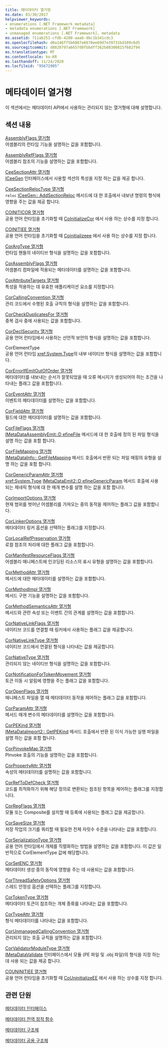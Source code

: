 ```yaml
---
title: 메타데이터 열거형
ms.date: 03/30/2017
helpviewer_keywords:
- enumerations [.NET Framework metadata]
- metadata enumerations [.NET Framework]
- unmanaged enumerations [.NET Framework], metadata
ms.assetid: 711ab251-cfdb-4280-aaa6-9bc1b341cdc3
ms.openlocfilehash: d0a146ff5b6887e6678ee69d7e39731bd109c6d5
ms.sourcegitcommit: d8020797a6657d0fbbdff362b80300815f682f94
ms.translationtype: MT
ms.contentlocale: ko-KR
ms.lasthandoff: 11/24/2020
ms.locfileid: "95672905"
---
```

# <a name="metadata-enumerations"></a>메타데이터 열거형

이 섹션에서는 메타데이터 API에서 사용하는 관리되지 않는 열거형에 대해 설명합니다.  
  
## <a name="in-this-section"></a>섹션 내용  

 [AssemblyFlags 열거형](assemblyflags-enumeration.md)  
 어셈블리의 런타임 기능을 설명하는 값을 포함합니다.  
  
 [AssemblyRefFlags 열거형](assemblyrefflags-enumeration.md)  
 어셈블리 참조의 기능을 설명하는 값을 포함합니다.  
  
 [CeeSectionAttr 열거형](ceesectionattr-enumeration.md)  
 [ICeeGen](iceegen-interface.md) 인터페이스에서 사용할 섹션의 특성을 지정 하는 값을 제공 합니다.  
  
 [CeeSectionRelocType 열거형](ceesectionreloctype-enumeration.md)  
 `reloc` [ICeeGen:: AddSectionReloc](iceegen-addsectionreloc-method.md) 메서드에 대 한 호출에서 내보낸 명령의 형식에 영향을 주는 값을 제공 합니다.  
  
 [COINITICOR 열거형](coiniticor-enumeration.md)  
 공용 언어 런타임을 초기화할 때 [CoInitializeCor](../hosting/coinitializecor-function.md) 에서 사용 하는 상수를 지정 합니다.  
  
 [COINITIEE 열거형](coinitiee-enumeration.md)  
 공용 언어 런타임을 초기화할 때 [Coinitializeee](../hosting/coinitializeee-function.md) 에서 사용 하는 상수를 지정 합니다.  
  
 [CorArgType 열거형](corargtype-enumeration.md)  
 런타임 핸들의 네이티브 형식을 설명하는 값을 포함합니다.  
  
 [CorAssemblyFlags 열거형](corassemblyflags-enumeration.md)  
 어셈블리 컴파일에 적용되는 메타데이터를 설명하는 값을 포함합니다.  
  
 [CorAttributeTargets 열거형](corattributetargets-enumeration.md)  
 특성을 적용하는 데 유효한 애플리케이션 요소를 지정합니다.  
  
 [CorCallingConvention 열거형](corcallingconvention-enumeration.md)  
 관리 코드에서 수행된 호출 규칙의 형식을 설명하는 값을 포함합니다.  
  
 [CorCheckDuplicatesFor 열거형](corcheckduplicatesfor-enumeration.md)  
 중복 검사 중에 사용되는 값을 포함합니다.  
  
 [CorDeclSecurity 열거형](cordeclsecurity-enumeration.md)  
 공용 언어 런타임에서 사용하는 선언적 보안의 형식을 설명하는 값을 포함합니다.  
  
 CorElementType  
 공용 언어 런타임 <xref:System.Type>의 내부 네이티브 형식을 설명하는 값을 포함합니다.  
  
 [CorErrorIfEmitOutOfOrder 열거형](corerrorifemitoutoforder-enumeration.md)  
 메타데이터를 내보내는 순서가 잘못되었을 때 오류 메시지가 생성되어야 하는 조건을 나타내는 플래그 값을 포함합니다.  
  
 [CorEventAttr 열거형](coreventattr-enumeration.md)  
 이벤트의 메타데이터를 설명하는 값을 포함합니다.  
  
 [CorFieldAttr 열거형](corfieldattr-enumeration.md)  
 필드에 대한 메타데이터를 설명하는 값을 포함합니다.  
  
 [CorFileFlags 열거형](corfileflags-enumeration.md)  
 [IMetaDataAssemblyEmit::D efineFile](imetadataassemblyemit-definefile-method.md) 메서드에 대 한 호출에 정의 된 파일 형식을 설명 하는 값을 포함 합니다.  
  
 [CorFileMapping 열거형](corfilemapping-enumeration.md)  
 [IMetaDataInfo:: GetFileMapping](imetadatainfo-getfilemapping-method.md) 메서드 호출에서 반환 되는 파일 매핑의 유형을 설명 하는 값을 포함 합니다.  
  
 [CorGenericParamAttr 열거형](corgenericparamattr-enumeration.md)  
 <xref:System.Type> [IMetaDataEmit2::D efineGenericParam](imetadataemit2-definegenericparam-method.md) 메서드 호출에 사용 되는 제네릭 형식에 대 한 매개 변수를 설명 하는 값을 포함 합니다.  
  
 [CorImportOptions 열거형](corimportoptions-enumeration.md)  
 현재 범위를 벗어난 어셈블리를 가져오는 중의 동작을 제어하는 플래그 값을 포함합니다.  
  
 [CorLinkerOptions 열거형](corlinkeroptions-enumeration.md)  
 메타데이터 링커 옵션을 선택하는 플래그를 지정합니다.  
  
 [CorLocalRefPreservation 열거형](corlocalrefpreservation-enumeration.md)  
 로컬 참조의 처리에 대한 플래그 값을 포함합니다.  
  
 [CorManifestResourceFlags 열거형](cormanifestresourceflags-enumeration.md)  
 어셈블리 매니페스트에 인코딩된 리소스의 표시 유형을 설명하는 값을 포함합니다.  
  
 [CorMethodAttr 열거형](cormethodattr-enumeration.md)  
 메서드에 대한 메타데이터를 설명하는 값을 포함합니다.  
  
 [CorMethodImpl 열거형](cormethodimpl-enumeration.md)  
 메서드 구현 기능을 설명하는 값을 포함합니다.  
  
 [CorMethodSemanticsAttr 열거형](cormethodsemanticsattr-enumeration.md)  
 메서드와 관련 속성 또는 이벤트 간의 관계를 설명하는 값을 포함합니다.  
  
 [CorNativeLinkFlags 열거형](cornativelinkflags-enumeration.md)  
 네이티브 코드를 연결할 때 링커에서 사용하는 플래그 값을 제공합니다.  
  
 [CorNativeLinkType 열거형](cornativelinktype-enumeration.md)  
 네이티브 코드에서 연결된 형식을 나타내는 값을 제공합니다.  
  
 [CorNativeType 열거형](cornativetype-enumeration.md)  
 관리되지 않는 네이티브 형식을 설명하는 값을 포함합니다.  
  
 [CorNotificationForTokenMovement 열거형](cornotificationfortokenmovement-enumeration.md)  
 토큰 이동 시 알림에 영향을 주는 플래그 값을 포함합니다.  
  
 [CorOpenFlags 열거형](coropenflags-enumeration.md)  
 매니페스트 파일을 열 때 메타데이터 동작을 제어하는 플래그 값을 포함합니다.  
  
 [CorParamAttr 열거형](corparamattr-enumeration.md)  
 메서드 매개 변수의 메타데이터를 설명하는 값을 포함합니다.  
  
 [CorPEKind 열거형](corpekind-enumeration.md)  
 [IMetaDataImport2:: GetPEKind](imetadataimport2-getpekind-method.md) 메서드 호출에서 반환 된 이식 가능한 실행 파일을 설명 하는 값을 포함 합니다.  
  
 [CorPinvokeMap 열거형](corpinvokemap-enumeration.md)  
 PInvoke 호출의 기능을 설명하는 값을 포함합니다.  
  
 [CorPropertyAttr 열거형](corpropertyattr-enumeration.md)  
 속성의 메타데이터를 설명하는 값을 포함합니다.  
  
 [CorRefToDefCheck 열거형](correftodefcheck-enumeration.md)  
 코드를 최적화하기 위해 해당 정의로 변환되는 참조된 항목을 제어하는 플래그를 지정합니다.  
  
 [CorRegFlags 열거형](corregflags-enumeration.md)  
 모듈 또는 Composite를 설치할 때 등록에 사용되는 플래그 값을 제공합니다.  
  
 [CorSaveSize 열거형](corsavesize-enumeration.md)  
 저장 작업의 크기를 쿼리할 때 필요한 전체 자릿수 수준을 나타내는 값을 포함합니다.  
  
 [CorSerializationType 열거형](corserializationtype-enumeration.md)  
 공용 언어 런타임에서 개체를 직렬화하는 방법을 설명하는 값을 포함합니다. 이 값은 일반적으로 CorElementType 값에 해당합니다.  
  
 [CorSetENC 열거형](corsetenc-enumeration.md)  
 메타데이터 생성 중의 동작에 영향을 주는 데 사용되는 값을 포함합니다.  
  
 [CorThreadSafetyOptions 열거형](corthreadsafetyoptions-enumeration.md)  
 스레드 안정성 옵션을 선택하는 플래그를 지정합니다.  
  
 [CorTokenType 열거형](cortokentype-enumeration.md)  
 메타데이터 토큰이 참조하는 개체 종류를 나타내는 값을 포함합니다.  
  
 [CorTypeAttr 열거형](cortypeattr-enumeration.md)  
 형식 메타데이터를 나타내는 값을 포함합니다.  
  
 [CorUnmanagedCallingConvention 열거형](corunmanagedcallingconvention-enumeration.md)  
 관리되지 않는 호출 규칙을 설명하는 값을 포함합니다.  
  
 [CorValidatorModuleType 열거형](corvalidatormoduletype-enumeration.md)  
 [IMetaDataValidate](imetadatavalidate-interface.md) 인터페이스에서 모듈 (PE 파일 및 .obj 파일)의 형식을 지정 하는 데 사용 되는 값을 제공 합니다.  
  
 [COUNINITIEE 열거형](couninitiee-enumeration.md)  
 공용 언어 런타임을 초기화할 때 [CoUninitializeEE](../hosting/couninitializeee-function.md) 에서 사용 하는 상수를 지정 합니다.  
  
## <a name="related-sections"></a>관련 단원  

 [메타데이터 인터페이스](metadata-interfaces.md)  
  
 [메타데이터 전역 정적 함수](metadata-global-static-functions.md)  
  
 [메타데이터 구조체](metadata-structures.md)  
  
 [메타데이터 공용 구조체](metadata-unions.md)
